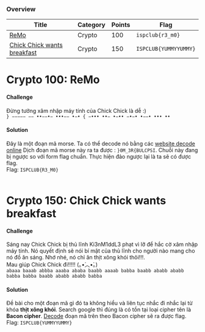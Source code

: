 ### Overview
 | Title | Category | Points | Flag
 | ------ | ------ | ------ | ------ |
 | [ReMo](#crypto-100-remo) | Crypto | 100| `ispclub{r3_m0}` |
 | [Chick Chick wants breakfast](#crypto-150-chick-chick-wants-breakfast!) | Crypto | 150 | `ISPCLUB{YUMMYYUMMY}` |
 
 # Crypto 100: ReMo
#### Challenge
Đừng tưởng xâm nhập máy tính của  Chick Chick là dễ :)<br>
`} −−−−− −− ••−−•− •••−− •−• { −••• ••− •−•• −•−• •−−• ••• ••`
</br>
#### Solution
Đây là một đoạn mã morse. Ta có thể decode nó bằng các [website decode online](kt.gy)
Dịch đoạn mã morse này ra ta được : `}0M_3R{BULCPSI`. Chuỗi này đang bị ngược so với form flag chuẩn. Thực hiện đảo ngược lại là ta sẽ có được flag.<br>
Flag: `ISPCLUB{R3_M0}`
</br>
</br>
# Crypto 150: Chick Chick wants breakfast
#### Challenge
Sáng nay Chick Chick bị thủ lĩnh Ki3nM1ddL3 phạt vì lỡ để hắc cờ xâm nhập máy tính. Nó quyết định sẽ nói bí mật của thủ lĩnh cho người nào mang cho nó đồ ăn sáng. Nhớ nhé, nó chỉ ăn thịt xông khói thôi!!!. <br />
Mau giúp Chick Chick đi!!!!! (｡•́︿•̀｡) <br />
`abaaa baaab abbba aaaba ababa baabb aaaab babba baabb ababb ababb babba babba baabb ababb ababb babba`
</br>
#### Solution
Đề bài cho một đoạn mã gì đó ta không hiểu và liên tục nhắc đi nhắc lại từ khóa **thịt xông khói**. Search google thì đúng là có tồn tại loại cipher tên là **Bacon cipher**. [Decode](https://www.dcode.fr/bacon-cipher) đoạn mã trên theo Bacon cipher sẽ ra được flag.<br>
Flag: `ISPCLUB{YUMMYYUMMY}`
</br>
</br>
